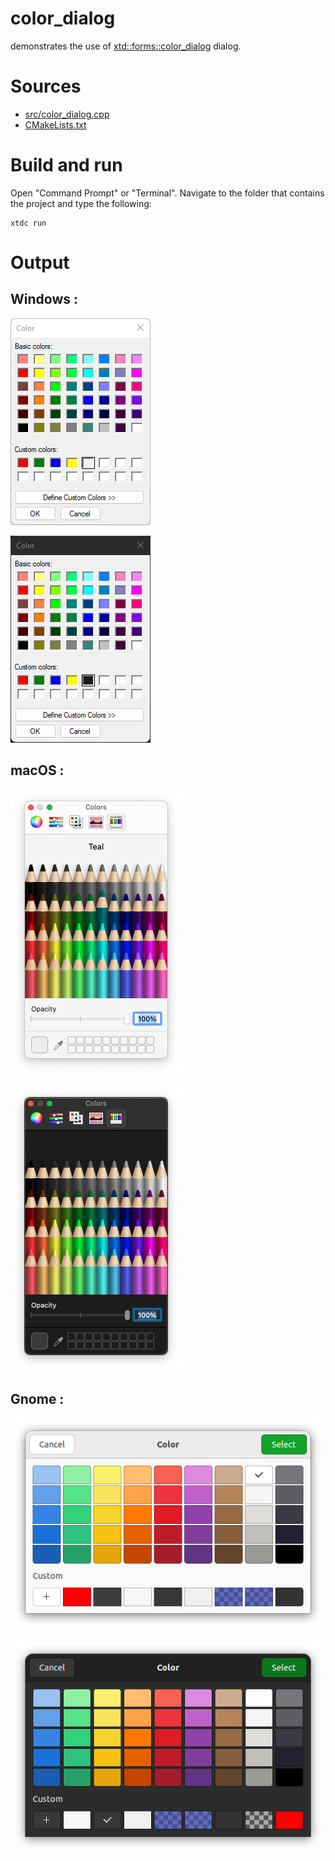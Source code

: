 # color_dialog

demonstrates the use of [xtd::forms::color_dialog](https://gammasoft71.github.io/xtd/reference_guides/latest/classxtd_1_1forms_1_1color__dialog.html) dialog.

# Sources

* [src/color_dialog.cpp](src/color_dialog.cpp)
* [CMakeLists.txt](CMakeLists.txt)

# Build and run

Open "Command Prompt" or "Terminal". Navigate to the folder that contains the project and type the following:

```shell
xtdc run
```

# Output

## Windows :

![Screenshot](../../../../docs/pictures/examples/color_dialog_w.png)

![Screenshot](../../../../docs/pictures/examples/color_dialog_wd.png)

## macOS :

![Screenshot](../../../../docs/pictures/examples/color_dialog_m.png)

![Screenshot](../../../../docs/pictures/examples/color_dialog_md.png)

## Gnome :

![Screenshot](../../../../docs/pictures/examples/color_dialog_g.png)

![Screenshot](../../../../docs/pictures/examples/color_dialog_gd.png)
